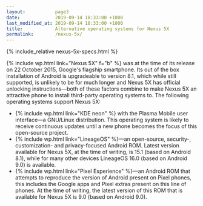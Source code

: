 ```yaml
---
layout:           page3
date:             2019-09-14 18:33:00 +1000
last_modified_at: 2019-09-14 18:33:00 +1000
title:            Alternative operating systems for Nexus 5X
permalink:        /nexus-5x/
---
```


{% include_relative nexus-5x-specs.html %}

{% include wp.html link="Nexus 5X" f="b" %} was at the time of its release on 22 October 2015, Google's flagship smartphone. Its out of the box installation of Android is upgradeable to version 8.1, which while still supported, is unlikely to be for much longer and Nexus 5X has official unlocking instructions&mdash;both of these factors combine to make Nexus 5X an attractive phone to install third-party operating systems to. The following operating systems support Nexus 5X:

* {% include wp.html link="KDE neon" %} with the Plasma Mobile user interface&mdash;a GNU/Linux distribution. This operating system is likely to receive continuous updates until a new phone becomes the focus of this open-source project. 
* {% include wp.html link="LineageOS" %}&mdash;an open-source, security-, customization- and privacy-focused Android ROM. Latest version available for Nexus 5X, at the time of writing, is 15.1 (based on Android 8.1), while for many other devices LineageOS 16.0 (based on Android 9.0) is available.
* {% include wp.html link="Pixel Experience" %}&mdash;an Android ROM that attempts to reproduce the version of Android present on Pixel phones, this includes the Google apps and Pixel extras present on this line of phones. At the time of writing, the latest version of this ROM that is available for Nexus 5X is 9.0 (based on Android 9.0).
